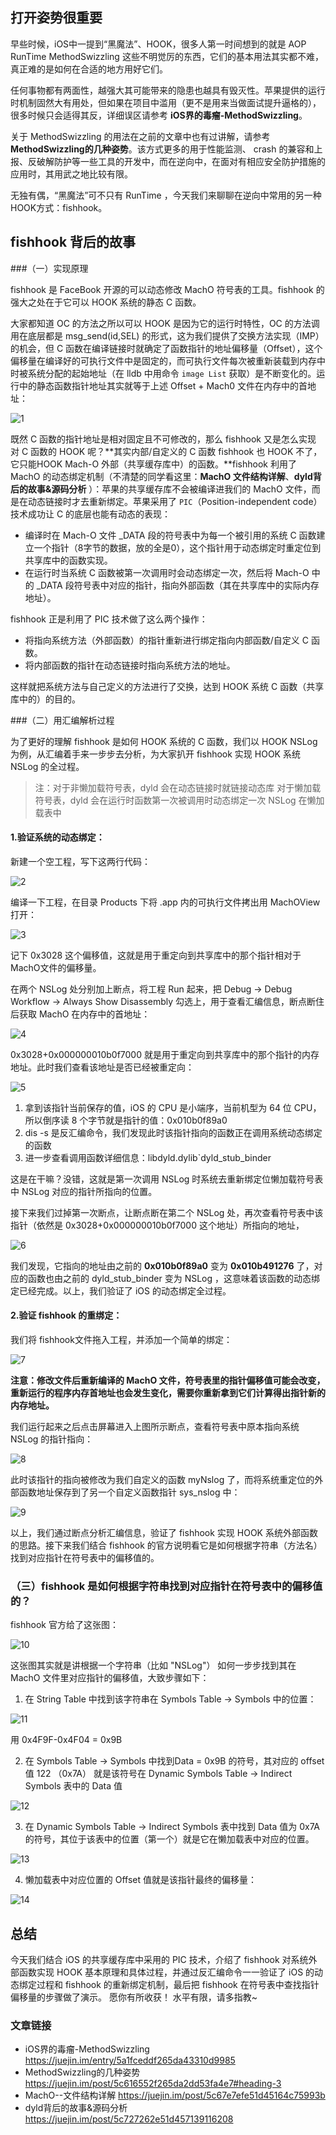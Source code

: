 ## 打开姿势很重要

早些时候，iOS中一提到“黑魔法”、HOOK，很多人第一时间想到的就是 AOP RunTime MethodSwizzling 这些不明觉厉的东西，它们的基本用法其实都不难，真正难的是如何在合适的地方用好它们。

任何事物都有两面性，越强大其可能带来的隐患也越具有毁灭性。苹果提供的运行时机制固然大有用处，但如果在项目中滥用（更不是用来当做面试提升逼格的），很多时候只会适得其反，详细误区请参考 **iOS界的毒瘤-MethodSwizzling**。

关于 MethodSwizzling 的用法在之前的文章中也有过讲解，请参考 **MethodSwizzling的几种姿势**。该方式更多的用于性能监测、 crash 的兼容和上报、反破解防护等一些工具的开发中，而在逆向中，在面对有相应安全防护措施的应用时，其用武之地比较有限。

无独有偶，“黑魔法”可不只有 RunTime ，今天我们来聊聊在逆向中常用的另一种HOOK方式：fishhook。

## fishhook 背后的故事

###（一）实现原理

fishhook 是 FaceBook 开源的可以动态修改 MachO 符号表的工具。fishhook 的强大之处在于它可以 HOOK 系统的静态 C 函数。

大家都知道 OC 的方法之所以可以 HOOK 是因为它的运行时特性，OC 的方法调用在底层都是 msg_send(id,SEL) 的形式，这为我们提供了交换方法实现（IMP）的机会，但 C 函数在编译链接时就确定了函数指针的地址偏移量（Offset），这个偏移量在编译好的可执行文件中是固定的，而可执行文件每次被重新装载到内存中时被系统分配的起始地址（在 lldb 中用命令 `image List` 获取）是不断变化的。运行中的静态函数指针地址其实就等于上述 Offset + Mach0 文件在内存中的首地址：

![1](http://)

既然 C 函数的指针地址是相对固定且不可修改的，那么 fishhook 又是怎么实现 对 C 函数的 HOOK 呢？**其实内部/自定义的 C 函数 fishhook 也 HOOK 不了，它只能HOOK Mach-O 外部（共享缓存库中）的函数。**fishhook 利用了 MachO 的动态绑定机制（不清楚的同学看这里：**MachO 文件结构详解**、**dyld背后的故事&源码分析**
）：苹果的共享缓存库不会被编译进我们的 MachO 文件，而是在动态链接时才去重新绑定。苹果采用了 `PIC`（Position-independent code）技术成功让 C 的底层也能有动态的表现：

* 编译时在 Mach-O 文件 _DATA 段的符号表中为每一个被引用的系统 C 函数建立一个指针（8字节的数据，放的全是0），这个指针用于动态绑定时重定位到共享库中的函数实现。
* 在运行时当系统 C 函数被第一次调用时会动态绑定一次，然后将 Mach-O 中的 _DATA 段符号表中对应的指针，指向外部函数（其在共享库中的实际内存地址）。

fishhook 正是利用了 PIC 技术做了这么两个操作：

* 将指向系统方法（外部函数）的指针重新进行绑定指向内部函数/自定义 C 函数。
* 将内部函数的指针在动态链接时指向系统方法的地址。

这样就把系统方法与自己定义的方法进行了交换，达到 HOOK 系统 C 函数（共享库中的）的目的。

###（二）用汇编解析过程

为了更好的理解 fishhook 是如何 HOOK 系统的 C 函数，我们以 HOOK NSLog 为例，从汇编着手来一步步去分析，为大家扒开 fishhook 实现 HOOK 系统 NSLog 的全过程。

> 注：对于非懒加载符号表，dyld 会在动态链接时就链接动态库
>    对于懒加载符号表，dyld 会在运行时函数第一次被调用时动态绑定一次
>    NSLog 在懒加载表中

#### 1.验证系统的动态绑定：

新建一个空工程，写下这两行代码：

![2](http://)

编译一下工程，在目录 Products 下将 .app 内的可执行文件拷出用 MachOView 打开：

![3](http://)

记下 0x3028 这个偏移值，这就是用于重定向到共享库中的那个指针相对于 MachO文件的偏移量。

在两个 NSLog 处分别加上断点，将工程 Run 起来，把 Debug -> Debug Workflow -> Always Show Disassembly 勾选上，用于查看汇编信息，断点断住后获取 MachO 在内存中的首地址：

![4](http://)

0x3028+0x000000010b0f7000 就是用于重定向到共享库中的那个指针的内存地址。此时我们查看该地址是否已经被重定向：

![5](http://)

1. 拿到该指针当前保存的值，iOS 的 CPU 是小端序，当前机型为 64 位 CPU，所以倒序读 8 个字节就是指针的值：0x010b0f89a0
2. dis -s 是反汇编命令，我们发现此时该指针指向的函数正在调用系统动态绑定的函数
3. 进一步查看调用函数详细信息：libdyld.dylib`dyld_stub_binder

这是在干嘛？没错，这就是第一次调用 NSLog 时系统去重新绑定位懒加载符号表中 NSLog 对应的指针所指向的位置。

接下来我们过掉第一次断点，让断点断在第二个 NSLog 处，再次查看符号表中该指针（依然是 0x3028+0x000000010b0f7000 这个地址）所指向的地址，

![6](http://)

我们发现，它指向的地址由之前的 **0x010b0f89a0** 变为 **0x010b491276** 了，对应的函数也由之前的 dyld_stub_binder 变为 NSLog ，这意味着该函数的动态绑定已经完成。以上，我们验证了 iOS 的动态绑定全过程。

#### 2.验证 fishhook 的重绑定：

我们将 fishhook文件拖入工程，并添加一个简单的绑定：

![7](http://)

**注意：修改文件后重新编译的 MachO 文件，符号表里的指针偏移值可能会改变，重新运行的程序内存首地址也会发生变化，需要你重新拿到它们计算得出指针新的内存地址。**

我们运行起来之后点击屏幕进入上图所示断点，查看符号表中原本指向系统 NSLog 的指针指向：

![8](http://)

此时该指针的指向被修改为我们自定义的函数 myNslog 了，而将系统重定位的外部函数地址保存到了另一个自定义函数指针 sys_nslog 中：

![9](http://)

以上，我们通过断点分析汇编信息，验证了 fishhook 实现 HOOK 系统外部函数的思路。接下来我们结合 fishhook 的官方说明看它是如何根据字符串（方法名）找到对应指针在符号表中的偏移值的。

### （三）fishhook 是如何根据字符串找到对应指针在符号表中的偏移值的？

fishhook 官方给了这张图：

![10](http://)

这张图其实就是讲根据一个字符串（比如 "NSLog"） 如何一步步找到其在 MachO 文件里对应指针的偏移值，大致步骤如下：

1) 在 String Table 中找到该字符串在 Symbols Table -> Symbols 中的位置：

![11](http://)

用 0x4F9F-0x4F04 = 0x9B

2) 在 Symbols Table -> Symbols 中找到Data = 0x9B 的符号，其对应的 offset 值 122 （0x7A） 就是该符号在 Dynamic Symbols Table -> Indirect Symbols 表中的 Data 值

![12](http://)

3) 在 Dynamic Symbols Table -> Indirect Symbols 表中找到 Data 值为 0x7A 的符号，其位于该表中的位置（第一个）就是它在懒加载表中对应的位置。

![13](http://)

4) 懒加载表中对应位置的 Offset 值就是该指针最终的偏移量：

![14](http://)

## 总结

今天我们结合 iOS 的共享缓存库中采用的 PIC 技术，介绍了 fishhook 对系统外部函数实现 HOOK 基本原理和具体过程，并通过反汇编命令一一验证了 iOS 的动态绑定过程和 fishhook 的重新绑定机制，最后把 fishhook 在符号表中查找指针偏移量的步骤做了演示。 愿你有所收获！ 水平有限，请多指教~

### 文章链接

* iOS界的毒瘤-MethodSwizzling
  https://juejin.im/entry/5a1fceddf265da43310d9985
* MethodSwizzling的几种姿势 
  https://juejin.im/post/5c616552f265da2dd53fa4e7#heading-3
* MachO--文件结构详解
  https://juejin.im/post/5c67e7efe51d45164c75993b
* dyld背后的故事&源码分析
  https://juejin.im/post/5c727262e51d457139116208



